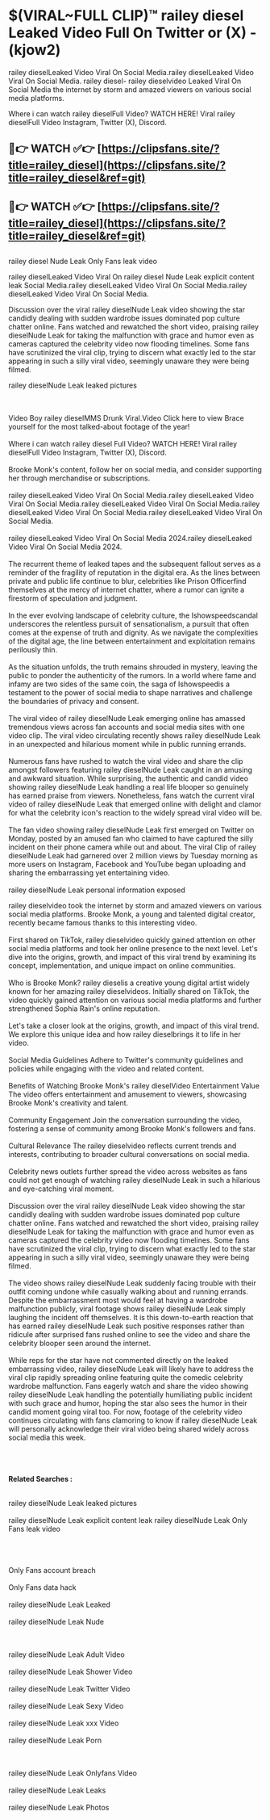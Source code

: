 #  $(VIRAL~FULL CLIP)™ railey diesel Leaked Video Full On Twitter or (X)  - (kjow2)

railey dieselLeaked Video Viral On Social Media.railey dieselLeaked Video Viral On Social Media.
railey diesel- railey dieselvideo Leaked Viral On Social Media the internet by storm and amazed viewers on various social media platforms.

Where i can watch railey dieselFull Video? WATCH HERE! Viral railey dieselFull Video Instagram, Twitter (X), Discord.

## 🔴👉 WATCH ✅👉 [https://clipsfans.site/?title=railey_diesel](https://clipsfans.site/?title=railey_diesel&ref=git)


## 🔴👉 WATCH ✅👉 [https://clipsfans.site/?title=railey_diesel](https://clipsfans.site/?title=railey_diesel&ref=git)
##


railey diesel Nude Leak Only Fans leak video 


railey dieselLeaked Video Viral On  railey diesel Nude Leak explicit content leak Social Media.railey dieselLeaked Video Viral On Social Media.railey dieselLeaked Video Viral On Social Media.



Discussion over the viral railey dieselNude Leak video showing the star candidly dealing with sudden wardrobe issues dominated pop culture chatter online. Fans watched and rewatched the short video, praising railey dieselNude Leak for taking the malfunction with grace and humor even as cameras captured the celebrity video now flooding timelines. Some fans have scrutinized the viral clip, trying to discern what exactly led to the star appearing in such a silly viral video, seemingly unaware they were being filmed.


railey dieselNude Leak leaked pictures


  <br>

  <br>
Video Boy railey dieselMMS Drunk Viral.Video Click here to view Brace yourself for the most talked-about footage of the year!
<br><br>
Where i can watch railey diesel Full Video? WATCH HERE! Viral railey dieselFull Video Instagram, Twitter (X), Discord.
<br><br>
Brooke Monk's content, follow her on social media, and consider supporting her through merchandise or subscriptions.
<br><br>
railey dieselLeaked Video Viral On Social Media.railey dieselLeaked Video Viral On Social Media.railey dieselLeaked Video Viral On Social Media.railey dieselLeaked Video Viral On Social Media.railey dieselLeaked Video Viral On Social Media.
<br><br>
railey dieselLeaked Video Viral On Social Media 2024.railey dieselLeaked Video Viral On Social Media 2024.
<br><br>
The recurrent theme of leaked tapes and the subsequent fallout serves as a reminder of the fragility of reputation in the digital era. As the lines between private and public life continue to blur, celebrities like Prison Officerfind themselves at the mercy of internet chatter, where a rumor can ignite a firestorm of speculation and judgment.
<br><br>
In the ever evolving landscape of celebrity culture, the Ishowspeedscandal underscores the relentless pursuit of sensationalism, a pursuit that often comes at the expense of truth and dignity. As we navigate the complexities of the digital age, the line between entertainment and exploitation remains perilously thin.
<br><br>
As the situation unfolds, the truth remains shrouded in mystery, leaving the public to ponder the authenticity of the rumors. In a world where fame and infamy are two sides of the same coin, the saga of Ishowspeedis a testament to the power of social media to shape narratives and challenge the boundaries of privacy and consent.
<br><br>
The viral video of railey dieselNude Leak emerging online has amassed tremendous views across fan accounts and social media sites with one video clip. The viral video circulating recently shows railey dieselNude Leak in an unexpected and hilarious moment while in public running errands.
<br><br>
Numerous fans have rushed to watch the viral video and share the clip amongst followers featuring railey dieselNude Leak caught in an amusing and awkward situation. While surprising, the authentic and candid video showing railey dieselNude Leak handling a real life blooper so genuinely has earned praise from viewers. Nonetheless, fans watch the current viral video of railey dieselNude Leak that emerged online with delight and clamor for what the celebrity icon's reaction to the widely spread viral video will be.
<br><br>
The fan video showing railey dieselNude Leak first emerged on Twitter on Monday, posted by an amused fan who claimed to have captured the silly incident on their phone camera while out and about. The viral Clip of railey dieselNude Leak had garnered over 2 million views by Tuesday morning as more users on Instagram, Facebook and YouTube began uploading and sharing the embarrassing yet entertaining video.
<br><br>
railey dieselNude Leak personal information exposed

railey dieselvideo took the internet by storm and amazed viewers on various social media platforms. Brooke Monk, a young and talented digital creator, recently became famous thanks to this interesting video.
<br><br>
First shared on TikTok, railey dieselvideo quickly gained attention on other social media platforms and took her online presence to the next level. Let's dive into the origins, growth, and impact of this viral trend by examining its concept, implementation, and unique impact on online communities.
<br><br>
Who is Brooke Monk? railey dieselis a creative young digital artist widely known for her amazing railey dieselvideos. Initially shared on TikTok, the video quickly gained attention on various social media platforms and further strengthened Sophia Rain's online reputation.
<br><br>
Let's take a closer look at the origins, growth, and impact of this viral trend. We explore this unique idea and how railey dieselbrings it to life in her video.
<br><br>
Social Media Guidelines Adhere to Twitter's community guidelines and policies while engaging with the video and related content.
<br><br>
Benefits of Watching Brooke Monk's railey dieselVideo Entertainment Value The video offers entertainment and amusement to viewers, showcasing Brooke Monk's creativity and talent.
<br><br>
Community Engagement Join the conversation surrounding the video, fostering a sense of community among Brooke Monk's followers and fans.
<br><br>
Cultural Relevance The railey dieselvideo reflects current trends and interests, contributing to broader cultural conversations on social media.
<br><br>
Celebrity news outlets further spread the video across websites as fans could not get enough of watching railey dieselNude Leak in such a hilarious and eye-catching viral moment.
<br><br>
Discussion over the viral railey dieselNude Leak video showing the star candidly dealing with sudden wardrobe issues dominated pop culture chatter online. Fans watched and rewatched the short video, praising railey dieselNude Leak for taking the malfunction with grace and humor even as cameras captured the celebrity video now flooding timelines. Some fans have scrutinized the viral clip, trying to discern what exactly led to the star appearing in such a silly viral video, seemingly unaware they were being filmed.
<br><br>
The video shows railey dieselNude Leak suddenly facing trouble with their outfit coming undone while casually walking about and running errands. Despite the embarrassment most would feel at having a wardrobe malfunction publicly, viral footage shows railey dieselNude Leak simply laughing the incident off themselves. It is this down-to-earth reaction that has earned railey dieselNude Leak such positive responses rather than ridicule after surprised fans rushed online to see the video and share the celebrity blooper seen around the internet.
<br><br>
While reps for the star have not commented directly on the leaked embarrassing video, railey dieselNude Leak will likely have to address the viral clip rapidly spreading online featuring quite the comedic celebrity wardrobe malfunction. Fans eagerly watch and share the video showing railey dieselNude Leak handling the potentially humiliating public incident with such grace and humor, hoping the star also sees the humor in their candid moment going viral too. For now, footage of the celebrity video continues circulating with fans clamoring to know if railey dieselNude Leak will personally acknowledge their viral video being shared widely across social media this week.
<br><br>

<br><br>
<strong>Related Searches :</strong>
<br><br>

railey dieselNude Leak leaked pictures
<br><br>
railey dieselNude Leak explicit content leak
railey dieselNude Leak Only Fans leak video
<br><br>

<br><br>
Only Fans account breach
<br><br>
Only Fans data hack
<br><br>
railey dieselNude Leak Leaked
<br><br>
railey dieselNude Leak Nude

<br><br>
railey dieselNude Leak Adult Video
<br><br>
railey dieselNude Leak Shower Video
<br><br>
railey dieselNude Leak Twitter Video
<br><br>
railey dieselNude Leak Sexy Video
<br><br>
railey dieselNude Leak xxx Video
<br><br>
railey dieselNude Leak Porn

<br><br>
railey dieselNude Leak Onlyfans Video
<br><br>
railey dieselNude Leak Leaks
<br><br>
railey dieselNude Leak Photos